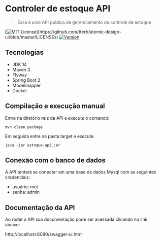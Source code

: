 # Controler de estoque API
> Essa é uma API pública de gerenciamento de controle de estoque 

[![MIT License](https://img.shields.io/apm/l/atomic-design-ui.svg?)](https://github.com/tterb/atomic-design-ui/blob/master/LICENSEs)
[![Version](https://badge.fury.io/gh/tterb%2FHyde.svg)](https://github.com/wennersgc/rh-api)

## Tecnologias

- JDK 14
- Maven 3
- Flyway
- Spring Boot 2
- Modelmapper
- Docker

## Compilação e execução manual

Entre na diretório raiz da API e execute o comando:

```shell script
mvn clean package
```

Em seguida entre na pasta target e execute:

```shell script
java -jar estoque-api.jar
```

## Conexão com o banco de dados

A API tentará se conectar em uma base de dados Mysql com as seguintes credenciais:

- usuário: root
- senha: admin 

## Documentação da API

Ao rodar a API sua documentação pode ser acessada clicando no link abaixo:

http://localhost:8080/swagger-ui.html

